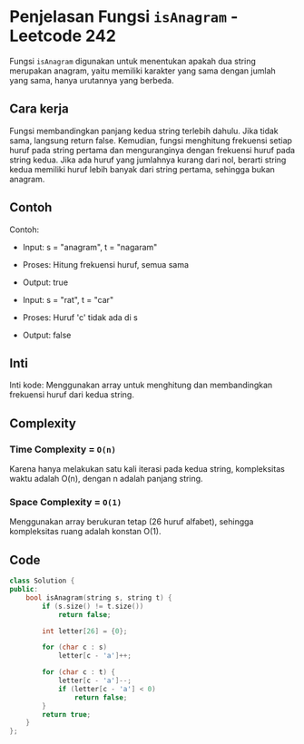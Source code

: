# Penjelasan Fungsi `isAnagram` - Leetcode 242

Fungsi `isAnagram` digunakan untuk menentukan apakah dua string merupakan anagram, yaitu memiliki karakter yang sama dengan jumlah yang sama, hanya urutannya yang berbeda.

## Cara kerja

Fungsi membandingkan panjang kedua string terlebih dahulu. Jika tidak sama, langsung return false. Kemudian, fungsi menghitung frekuensi setiap huruf pada string pertama dan menguranginya dengan frekuensi huruf pada string kedua. Jika ada huruf yang jumlahnya kurang dari nol, berarti string kedua memiliki huruf lebih banyak dari string pertama, sehingga bukan anagram.

## Contoh

Contoh:

- Input: s = "anagram", t = "nagaram"
- Proses: Hitung frekuensi huruf, semua sama
- Output: true

- Input: s = "rat", t = "car"
- Proses: Huruf 'c' tidak ada di s
- Output: false

## Inti

Inti kode: Menggunakan array untuk menghitung dan membandingkan frekuensi huruf dari kedua string.

## Complexity

### Time Complexity = `O(n)`

Karena hanya melakukan satu kali iterasi pada kedua string, kompleksitas waktu adalah O(n), dengan n adalah panjang string.

### Space Complexity = `O(1)`

Menggunakan array berukuran tetap (26 huruf alfabet), sehingga kompleksitas ruang adalah konstan O(1).

## Code

```cpp []
class Solution {
public:
    bool isAnagram(string s, string t) {
        if (s.size() != t.size())
            return false;

        int letter[26] = {0};

        for (char c : s) 
            letter[c - 'a']++;

        for (char c : t) {
            letter[c - 'a']--;
            if (letter[c - 'a'] < 0)
                return false;
        }
        return true;
    }
};
```
